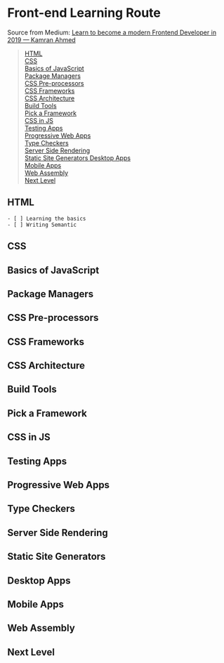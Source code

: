 # Front-end Learning Route
Source from Medium: [Learn to become a modern Frontend Developer in 2019 — Kamran Ahmed](https://link.medium.com/YNMsUugfoV)

> [HTML](#html)  
> [CSS](#css)  
> [Basics of JavaScript ](#basics-of-javascript)  
> [Package Managers](#package-managers)  
> [CSS Pre-processors  ](#css-pre-processors)  
> [CSS Frameworks    ](#css-frameworks)  
> [CSS Architecture  ](#css-architecture)  
> [Build Tools](#build-tools)  
> [Pick a Framework](#pick-a-framework)  
> [CSS in JS  ](#css-in-js)  
> [Testing Apps  ](#testing-apps)  
> [Progressive Web Apps  ](#progressive-web-apps)  
> [Type Checkers  ](#type-checkers)  
> [Server Side Rendering  ](#server-side-rendering)  
> [Static Site Generators    ](#static-site-generators)
> [Desktop Apps](#desktop-apps)  
> [Mobile Apps](#mobile-apps)    
> [Web Assembly ](#web-assembly)  
> [Next Level  ](#next-level)

## HTML
	- [ ] Learning the basics
	- [ ] Writing Semantic

## CSS
## Basics of JavaScript 
## Package Managers
## CSS Pre-processors
## CSS Frameworks
## CSS Architecture
## Build Tools
## Pick a Framework 
## CSS in JS
## Testing Apps
## Progressive Web Apps
## Type Checkers
## Server Side Rendering
## Static Site Generators
## Desktop Apps
## Mobile Apps
## Web Assembly
## Next Level

